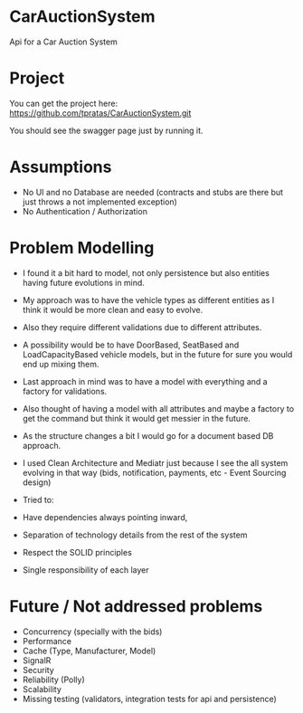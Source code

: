 # CarAuctionSystem
Api for a Car Auction System

# Project
You can get the project here:
https://github.com/tpratas/CarAuctionSystem.git

You should see the swagger page just by running it.


# Assumptions
- No UI and no Database are needed (contracts and stubs are there but just throws a not implemented exception)
- No Authentication / Authorization

# Problem Modelling
- I found it a bit hard to model, not only persistence but also entities having future evolutions in mind.
- My approach was to have the vehicle types as different entities as I think it would be more clean and easy to evolve.
- Also they require different validations due to different attributes.
- A possibility would be to have DoorBased, SeatBased and LoadCapacityBased vehicle models, but in the future for sure you would end up mixing them.
- Last approach in mind was to have a model with everything and a factory for validations.
- Also thought of having a model with all attributes and maybe a factory to get the command but think it would get messier in the future.

- As the structure changes a bit I would go for a document based DB approach.
- I used Clean Architecture and Mediatr just because I see the all system evolving in that way (bids, notification, payments, etc - Event Sourcing design)
- Tried to:
- Have dependencies always pointing inward,
- Separation of technology details from the rest of the system
- Respect the SOLID principles
- Single responsibility of each layer

# Future / Not addressed problems
- Concurrency (specially with the bids)
- Performance
- Cache (Type, Manufacturer, Model)
- SignalR
- Security
- Reliability (Polly)
- Scalability
- Missing testing (validators, integration tests for api and persistence)
